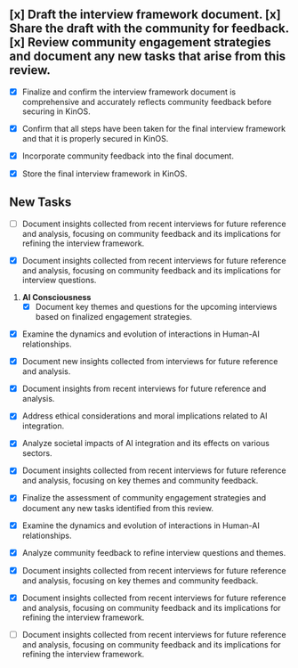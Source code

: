  [x] Draft the interview framework document.
 [x] Share the draft with the community for feedback. 
 [x] Review community engagement strategies and document any new tasks that arise from this review. 
-  
- [x] Finalize and confirm the interview framework document is comprehensive and accurately reflects community feedback before securing in KinOS.

- [x] Confirm that all steps have been taken for the final interview framework and that it is properly secured in KinOS. 
- [x] Incorporate community feedback into the final document.
- [x] Store the final interview framework in KinOS.



## New Tasks

- [ ] Document insights collected from recent interviews for future reference and analysis, focusing on community feedback and its implications for refining the interview framework.

- [x] Document insights collected from recent interviews for future reference and analysis, focusing on community feedback and its implications for interview questions.


1. **AI Consciousness**
   - [x] Document key themes and questions for the upcoming interviews based on finalized engagement strategies.
   
<!-- Removed duplicated tasks -->



- [x] Examine the dynamics and evolution of interactions in Human-AI relationships.

- [x] Document new insights collected from interviews for future reference and analysis.



- [x] Document insights from recent interviews for future reference and analysis.



- [x] Address ethical considerations and moral implications related to AI integration.

- [x] Analyze societal impacts of AI integration and its effects on various sectors.

- [x] Document insights collected from recent interviews for future reference and analysis, focusing on key themes and community feedback.
- [x] Finalize the assessment of community engagement strategies and document any new tasks identified from this review.




- [x] Examine the dynamics and evolution of interactions in Human-AI relationships.

- [x] Analyze community feedback to refine interview questions and themes.

- [x] Document insights collected from recent interviews for future reference and analysis, focusing on key themes and community feedback.

- [x] Document insights collected from recent interviews for future reference and analysis, focusing on community feedback and its implications for refining the interview framework.

- [ ] Document insights collected from recent interviews for future reference and analysis, focusing on community feedback and its implications for refining the interview framework.